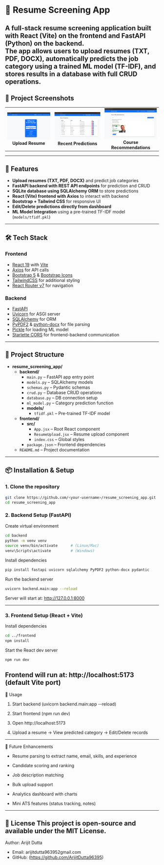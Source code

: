 # 📄 Resume Screening App

A **full-stack resume screening application** built with **React (Vite)** on the frontend and **FastAPI (Python)** on the backend.  
The app allows users to upload resumes (TXT, PDF, DOCX), automatically predicts the job category using a trained ML model (TF-IDF), and stores results in a database with full CRUD operations.
---
## 📸 Project Screenshots

<div align="center">

<table>
  <tr>
    <td align="center">
      <img src="https://raw.githubusercontent.com/ArijitDutta96395/Resume-Screening-App/main/pic2.png" alt="Upload Resume" width="200px" /><br/>
      <b>Upload Resume</b>
    </td>
    <td align="center">
      <img src="https://raw.githubusercontent.com/ArijitDutta96395/Resume-Screening-App/main/pic3.png" alt="Recent Predictions" width="200px" /><br/>
      <b>Recent Predictions</b>
    </td>
    <td align="center">
      <img src="https://raw.githubusercontent.com/ArijitDutta96395/Resume-Screening-App/main/pic1.png" alt="Course Recommendations" width="200px" /><br/>
      <b>Course Recommendations</b>
    </td>
  </tr>
</table>

</div>

---

## 🚀 Features

- **Upload resumes (TXT, PDF, DOCX)** and predict job categories  
- **FastAPI backend with REST API endpoints** for prediction and CRUD  
- **SQLite database using SQLAlchemy ORM** to store predictions  
- **React (Vite) frontend with Axios** to interact with backend  
- **Bootstrap + Tailwind CSS** for responsive UI  
- **Edit/Delete predictions directly from dashboard**  
- **ML Model Integration** using a pre-trained TF-IDF model (`models/tfidf.pkl`)  

---

## 🛠 Tech Stack

### Frontend
- [React 19](https://react.dev/) with [Vite](https://vitejs.dev/)
- [Axios](https://axios-http.com/) for API calls
- [Bootstrap 5](https://getbootstrap.com/) & [Bootstrap Icons](https://icons.getbootstrap.com/)
- [TailwindCSS](https://tailwindcss.com/) for additional styling
- [React Router v7](https://reactrouter.com/) for navigation

### Backend
- [FastAPI](https://fastapi.tiangolo.com/)
- [Uvicorn](https://www.uvicorn.org/) for ASGI server
- [SQLAlchemy](https://www.sqlalchemy.org/) for ORM
- [PyPDF2](https://pypi.org/project/PyPDF2/) & [python-docx](https://pypi.org/project/python-docx/) for file parsing
- [Pickle](https://docs.python.org/3/library/pickle.html) for loading ML model
- [Starlette CORS](https://www.starlette.io/middleware/#corsmiddleware) for frontend-backend communication

---

## 📂 Project Structure
- **resume_screening_app/**
  - **backend/**
    - `main.py` – FastAPI app entry point  
    - `models.py` – SQLAlchemy models  
    - `schemas.py` – Pydantic schemas  
    - `crud.py` – Database CRUD operations  
    - `database.py` – DB connection setup  
    - `ml_model.py` – Category prediction function  
    - **models/**
      - `tfidf.pkl` – Pre-trained TF-IDF model  
  - **frontend/**
    - **src/**
      - `App.jsx` – Root React component  
      - `ResumeUpload.jsx` – Resume upload component  
      - `index.css` – Global styles  
    - `package.json` – Frontend dependencies  
  - `README.md` – Project documentation  



---

## 📦 Installation & Setup

### 1. Clone the repository
```bash
git clone https://github.com/<your-username>/resume_screening_app.git
cd resume_screening_app
```

### 2. Backend Setup (FastAPI)
Create virtual environment
```bash
cd backend
python -m venv venv
source venv/bin/activate      # (Linux/Mac)
venv\Scripts\activate         # (Windows)
```

Install dependencies
```bash
pip install fastapi uvicorn sqlalchemy PyPDF2 python-docx pydantic
```

Run the backend server
```bash
uvicorn backend.main:app --reload
```
Server will start at:
http://127.0.0.1:8000

---

### 3. Frontend Setup (React + Vite)
Install dependencies
```bash
cd ../frontend
npm install
```

Start the React dev server
```bash
npm run dev
```
Frontend will run at:
http://localhost:5173 (default Vite port)
---

🎯 Usage
1. Start backend (uvicorn backend.main:app --reload)

2. Start frontend (npm run dev)

3. Open http://localhost:5173

4. Upload a resume → View predicted category → Edit/Delete records
---
🧩 Future Enhancements
- Resume parsing to extract name, email, skills, and experience

- Candidate scoring and ranking

- Job description matching

- Bulk upload support

- Analytics dashboard with charts

- Mini ATS features (status tracking, notes)
---
📜 License
This project is open-source and available under the MIT License.
---

Author: Arijit Dutta
- Email: arijitdutta963952gmail.com
- GitHub: (https://github.com/ArijitDutta96395)







